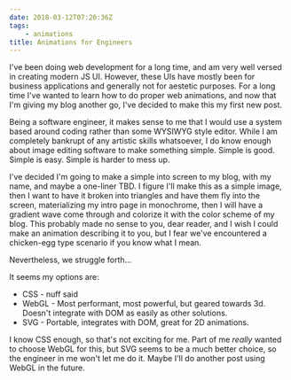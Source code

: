 ```yaml
---
date: 2018-03-12T07:20:36Z
tags: 
    - animations 
title: Animations for Engineers
---
```


I've been doing web development for a long time, and am very
well versed in creating modern JS UI.  However, these UIs have
mostly been for business applications and generally not for
aestetic purposes.  For a long time I've wanted to learn how to
do proper web animations, and now that I'm giving my blog another
go, I've decided to make this my first new post.

Being a software engineer, it makes sense to me that I would use
a system based around coding rather than some WYSIWYG style
editor.  While I am completely bankrupt of any artistic skills
whatsoever, I do know enough about image editing software to
make something simple.  Simple is good.  Simple is easy.  Simple
is harder to mess up.

I've decided I'm going to make a simple into screen to my blog,
with my name, and maybe a one-liner TBD. I figure I'll make this as a
simple image, then I want to have it broken into triangles and have them
fly into the screen, materializing my intro page in monochrome,
then I will have a gradient wave come
through and colorize it with the color scheme of my blog.  This
probably made no sense to you, dear reader, and I wish I could make
an animation describing it to you, but I fear we've encountered
a chicken-egg type scenario if you know what I mean.

Nevertheless, we struggle forth...

It seems my options are:

- CSS - nuff said
- WebGL - Most performant, most powerful, but geared towards 3d.
    Doesn't integrate with DOM as easily as other solutions.
- SVG - Portable, integrates with DOM, great for 2D animations.

I know CSS enough, so that's not exciting for me. Part of me *really*
wanted to choose WebGL for this, but SVG seems to be a much
better choice, so the engineer in me won't let me do it.
Maybe I'll do another post using WebGL in the future.
